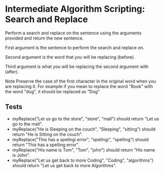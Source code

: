 # Intermediate Algorithm Scripting: Search and Replace

Perform a search and replace on the sentence using the arguments provided and return the new sentence.

First argument is the sentence to perform the search and replace on.

Second argument is the word that you will be replacing (before).

Third argument is what you will be replacing the second argument with (after).

Note
Preserve the case of the first character in the original word when you are replacing it. For example if you mean to replace the word "Book" with the word "dog", it should be replaced as "Dog"

## Tests

- myReplace("Let us go to the store", "store", "mall") should return "Let us go to the mall".
- myReplace("He is Sleeping on the couch", "Sleeping", "sitting") should return "He is Sitting on the couch".
- myReplace("This has a spellngi error", "spellngi", "spelling") should return "This has a spelling error".
- myReplace("His name is Tom", "Tom", "john") should return "His name is John".
- myReplace("Let us get back to more Coding", "Coding", "algorithms") should return "Let us get back to more Algorithms".